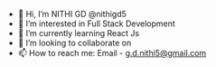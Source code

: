 - 👋 Hi, I’m NITHI GD @nithigd5
- 👀 I’m interested in Full Stack Development 
- 🌱 I’m currently learning React Js
- 💞️ I’m looking to collaborate on 
- 📫 How to reach me: Email - g.d.nithi5@gmail.com
